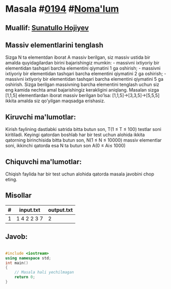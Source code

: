 
<h1>Masala #<a href="https://robocontest.uz/tasks/0194">0194</a> #<a href="https://robocontest.uz/tasks?category=1">Noma'lum</a></h1>
<h2> Muallif: <a href="https://robocontest.uz/profile/sunnat">Sunatullo Hojiyev</a></h2>
<h2>Massiv elementlarini tenglash</h2>
<p>Sizga N ta elementdan iborat A massiv berilgan, siz massiv ustida bir amalda quyidagilardan birini bajarishingiz mumkin:
- massivni ixtiyoriy bir elementidan tashqari barcha elementini qiymatini 1 ga oshirish;
- massivni ixtiyoriy bir elementidan tashqari barcha elementini qiymatini 2 ga oshirish;
- massivni ixtiyoriy bir elementidan tashqari barcha elementini qiymatini 5 ga oshirish.
Sizga berilgan massivning barcha elementini tenglash uchun siz eng kamida nechta amal bajarishingiz kerakligini aniqlang.
Masalan sizga [1,1,5] elementlardan iborat massiv berilgan bo’lsa: [1,1,5]→[3,3,5]→[5,5,5] ikkita amalda siz qo’yilgan maqsadga erishasiz.</p>
<h2>Kiruvchi ma'lumotlar:</h2>
<p>Kirish faylining dastlabki satrida bitta butun son, T(1 ≤ T ≤ 100) testlar soni kiritiladi. Keyingi qatordan boshlab har bir test uchun alohida ikkita qatorning birinchisida bitta butun son, N(1 ≤ N ≤ 10000) massiv elementlar soni, ikkinchi qatorda esa N ta butun son A(0 ≤ Ai≤ 1000)</p>
<h2>Chiquvchi ma'lumotlar:</h2>
<p>Chiqish faylida har bir test uchun alohida qatorda masala javobini chop eting.</p>
<h2>Misollar</h2>
<table>
    <thead>
        <tr>
            <th>#</th>
            <th>input.txt</th>
            <th>output.txt</th>
        </tr>
    </thead>
    <tbody>
            <tr>
                <td>1</td>
                <td>1
4
2 2 3 7</td>
                <td>2</td>
            </tr>
    </tbody>
    </table>
    
<h2>Javob:</h2>

######
```cpp
#include <iostream>
using namespace std;
int main()
{
    // Masala hali yechilmagan
    return 0;
}
```

